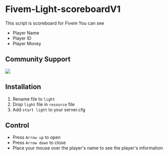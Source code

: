 # Fivem-Light-scoreboardV1
This script is scoreboard for Fivem
You can see
* Player Name
* Player ID
* Player Money
## Community Support
[![](https://i.ibb.co/0Xkj1XQ/discord-3.png)](https://discord.gg/PDyScNc6)

## Installation
1. Rename file to `light`
2. Drop `light` file in `resource` file
3. Add `start light` to your server.cfg

## Control
* Press `Arrow up` to open
* Press `Arrow down` to close
* Place your mouse over the player's name to see the player's information
